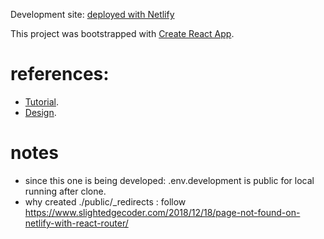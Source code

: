 Development site: [deployed with Netlify](https://resort-webapp.netlify.com)

This project was bootstrapped with [Create React App](https://github.com/facebook/create-react-app).

# references:
- [Tutorial](https://www.youtube.com/watch?v=ScDWrogElmo).
- [Design](https://dribbble.com/shots/6487391-Luxury-Hotel-Landing-page-design).

# notes
- since this one is being developed: .env.development is public for local running after clone.
- why created ./public/_redirects : follow https://www.slightedgecoder.com/2018/12/18/page-not-found-on-netlify-with-react-router/